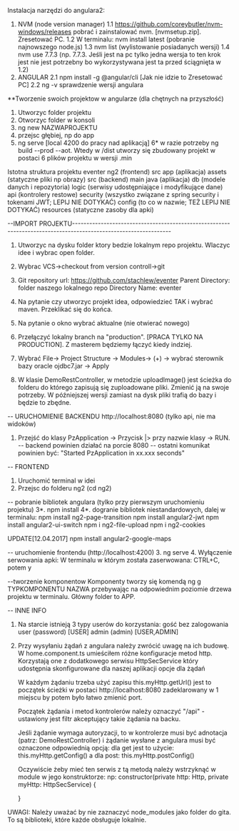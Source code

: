 Instalacja narzędzi do angulara2:

1. NVM (node version manager)
1.1 https://github.com/coreybutler/nvm-windows/releases pobrać i zainstalować nvm. [nvmsetup.zip]. Zresetować PC.
1.2 W terminalu: nvm install latest (pobranie najnowszego node.js)
1.3 nvm list (wylistowanie posiadanych wersji)
1.4 nvm use 7.7.3 (np. 7.7.3. Jeśli jest na pc tylko jedna wersja to ten krok jest nie jest potrzebny bo wykorzystywana jest ta przed ściągnięta w 1.2)
2. ANGULAR
2.1 npm install -g @angular/cli  [Jak nie idzie to Zresetować PC]
2.2 ng -v sprawdzenie wersji angulara

**Tworzenie swoich projektow w angularze (dla chętnych na przyszłość)
1. Utworzyc folder projektu
2. Otworzyc folder w konsoli
3. ng new NAZWAPROJEKTU
4. przejsc głębiej, np do app
5. ng serve [local 4200 do pracy nad aplikacją]
6* w razie potrzeby ng build --prod --aot. Wtedy w /dist utworzy się zbudowany projekt w postaci 6 plików projektu w wersji .min


Istotna struktura projektu
eventer
	ng2 (frontend)
		src
			app (aplikacja)
			assets (statyczne pliki np obrazy)
	src (backend)
		main
			java (aplikacja)
				db	(modele danych i repozytoria)
				logic (serwisy udostępniające i modyfikujące dane)
				api (kontrolery restowe)
				security (wszystko związane z spring security i tokenami JWT; LEPIJ NIE DOTYKAĆ)
				config (to co w nazwie; TEŻ LEPIJ NIE DOTYKAĆ)
			resources (statyczne zasoby dla apki)

--IMPORT PROJEKTU----------------------------------------------------------------------------------------------------------------
1. Utworzyc na dysku folder ktory bedzie lokalnym repo projektu. Wlaczyc idee i wybrac open folder.

2. Wybrac VCS->checkout from version controll->git

3. Git repository url: https://github.com/stachlew/eventer
Parent Directory: folder naszego lokalnego repo
Directory Name: eventer

4. Na pytanie czy utworzyc projekt idea, odpowiedzieć TAK i wybrać maven. Przeklikać się do końca. 
5. Na pytanie o okno wybrać aktualne (nie otwierać nowego)

6. Przełączyć lokalny branch na "production". [PRACA TYLKO NA PRODUCTION]. Z masterem będziemy łączyć kiedy indziej.

7. Wybrać File-> Project Structure -> Modules-> (+) -> wybrać sterownik bazy oracle ojdbc7.jar -> Apply

8. W klasie DemoRestController, w metodzie uploadImage() jest ścieżka do folderu do którego zapisują się zuploadowane pliki. Zmienić ją na swoje potrzeby. W późniejszej wersji zamiast na dysk pliki trafią do bazy i będzie to zbędne.

-- URUCHOMIENIE BACKENDU http://localhost:8080 (tylko api, nie ma widoków)
1. Przejść do klasy PzApplication -> Przycisk |> przy nazwie klasy -> RUN. 
-- backend powinien działać na porcie 8080
-- ostatni komunikat powinien być: "Started PzApplication in xx.xxx seconds"

-- FRONTEND
1. Uruchomić terminal w idei
2. Przejsc do folderu ng2 (cd ng2)

-- pobranie bibliotek angulara (tylko przy pierwszym uruchomieniu projektu)
3*. npm install
4*. dogranie bibliotek niestandardowych, dalej w terminalu:
npm install ng2-page-transition
npm install angular2-jwt
npm install angular2-ui-switch
npm i ng2-file-upload
npm i ng2-cookies

UPDATE[12.04.2017]
npm install angular2-google-maps 

-- uruchomienie frontendu (http://localhost:4200)
3. ng serve
4. Wyłączenie serwowania apki: W terminalu w którym została zaserwowana: CTRL+C, potem y

--tworzenie komponentow
Komponenty tworzy się komendą ng g TYPKOMPONENTU NAZWA przebywając na odpowiednim poziomie drzewa projektu w terminalu. Główny folder to APP.

-- INNE INFO
1. Na starcie istnieją 3 typy userów do korzystania:
gość bez zalogowania
user (password) [USER]
admin (admin) [USER,ADMIN]

2. Przy wysyłaniu żądań z angulara należy zwrócić uwagę na ich budowę. 
	W home.component.ts umieściłem różne konfiguracje metod http. Korzystają one z dodatkowego serwisu HttpSecService który udostępnia skonfigurowane dla naszej aplikacji opcje dla żądań
	
	W każdym żądaniu trzeba użyć zapisu this.myHttp.getUrl() jest to początek ścieżki w postaci http://localhost:8080 zadeklarowany w 1 miejscu by potem było łatwo zmienić port.
	
	Początek żądania i metod kontrolerów należy oznaczyć "/api" - ustawiony jest filtr akceptujący takie żądania na backu.
	
	Jeśli żądanie wymaga autoryzacji, to w kontrolerze musi być adnotacja (patrz: DemoRestController) i żądanie wysłane z angulara musi być oznaczone odpowiednią opcją:
	dla get jest to użycie:	this.myHttp.getConfig()
	a dla post: this.myHttp.postConfig()
	
	Oczywiście żeby mieć ten serwis z tą metodą należy wstrzyknąć w module w jego konstruktorze:
	np: 
	constructor(private http: Http, private myHttp: HttpSecService) {
		
	}
	
UWAGI:
Należy uważać by nie zaznaczyć node_modules jako folder do gita. To są biblioteki, które każde obsługuje lokalnie. 
	
	

